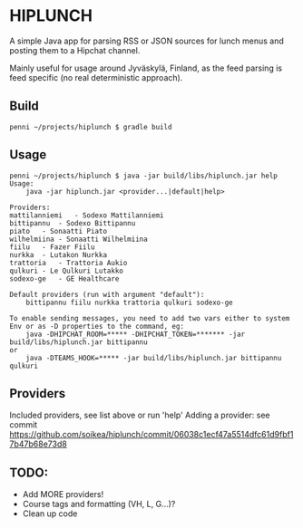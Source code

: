 # HIPLUNCH #

A simple Java app for parsing RSS or JSON sources for lunch menus and posting them to a Hipchat channel.

Mainly useful for usage around Jyväskylä, Finland, as the feed parsing is feed specific (no real deterministic approach).

## Build ##
```
penni ~/projects/hiplunch $ gradle build
```

## Usage ##
```
penni ~/projects/hiplunch $ java -jar build/libs/hiplunch.jar help
Usage:
	java -jar hiplunch.jar <provider...|default|help>

Providers:
mattilanniemi	- Sodexo Mattilanniemi
bittipannu	- Sodexo Bittipannu
piato	- Sonaatti Piato
wilhelmiina	- Sonaatti Wilhelmiina
fiilu	- Fazer Fiilu
nurkka	- Lutakon Nurkka
trattoria	- Trattoria Aukio
qulkuri	- Le Qulkuri Lutakko
sodexo-ge	- GE Healthcare

Default providers (run with argument "default"):
	bittipannu fiilu nurkka trattoria qulkuri sodexo-ge

To enable sending messages, you need to add two vars either to system Env or as -D properties to the command, eg:
	java -DHIPCHAT_ROOM=***** -DHIPCHAT_TOKEN=******* -jar build/libs/hiplunch.jar bittipannu
or	
	java -DTEAMS_HOOK=***** -jar build/libs/hiplunch.jar bittipannu qulkuri
```

## Providers ##

Included providers, see list above or run 'help'
Adding a provider: see commit https://github.com/soikea/hiplunch/commit/06038c1ecf47a5514dfc61d9fbf17b47b68e73d8

## TODO: ##

- Add MORE providers!
- Course tags and formatting (VH, L, G...)?
- Clean up code
